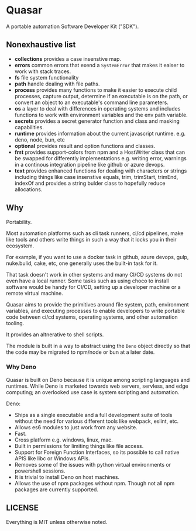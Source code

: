 # Quasar

A portable automation Software Developer Kit ("SDK").

## Nonexhaustive list

- **collections** provides a case insenstive map.
- **errors** common errors that exend a `SystemError` that makes it eaiser to work with stack traces.
- **fs** file system functionality
- **path** handle dealing with file paths.
- **process** provides many functions to make it easier to execute child processes, capture output, determine if an
  executable is on the path, or convert an object to an executable's command line parameters.
- **os** a layer to deal with differences in operating systems and includes functions to work with environment variables
  and the env path variable.
- **secrets** provides a secret generator function and class and masking capabilities.
- **runtime** provides information about the current javascript runtime. e.g. deno, node, bun, etc
- **optional** provides result and option functions and classes.
- **fmt** provides support-colors from npm and a HostWriter class that can be swapped for differently implementations
  e.g. writing error, warnings in a continous integration pipeline like github or azure devops.
- **text** provides enhanced functions for dealing with characters or strings including things like case insenstive
  equals, trim, trimStart, trimEnd, indexOf and provides a string bulder class to hopefully reduce allocations.

## Why

Portability.

Most automation platforms such as cli task runners, ci/cd pipelines, make like tools and others write things in such a
way that it locks you in their ecosystem.

For example, if you want to use a docker task in github, azure devops, gulp, nuke.bulid, cake, etc, one generally uses
the built-in task for it.

That task doesn't work in other systems and many CI/CD systems do not even have a local runner. Some tasks such as using
choco to install software would be handy for CI/CD, setting up a developer machine or a remote virtual machine.

Quasar aims to provide the primitives around file system, path, environment variables, and executing processes to enable
developers to write portable code between ci/cd systems, operating systems, and other automation tooling.

It provides an altnerative to shell scripts.

The module is built in a way to abstract using the `Deno` object directly so that the code may be migrated to npm/node
or bun at a later date.

### Why Deno

Quasar is built on Deno because it is unique among scripting languages and runtimes. While Deno is marketed towards web
servers, servless, and edge computing; an overlooked use case is system scripting and automation.

Deno:

- Ships as a single executable and a full development suite of tools without the need for various different tools like
  webpack, eslint, etc.
- Allows es6 modules to just work from any website.
- Fast.
- Cross platform e.g. windows, linux, mac.
- Built in permissions for limiting things like file access.
- Support for Foreign Function Interfaces, so its possible to call native APIS like libc or Windows APIs.
- Removes some of the issues with python virtual environments or powershell sessions.
- It is trivial to install Deno on host machines.
- Allows the use of npm packages without npm. Though not all npm packages are currently supported.

## LICENSE

Everything is MIT unless otherwise noted.
